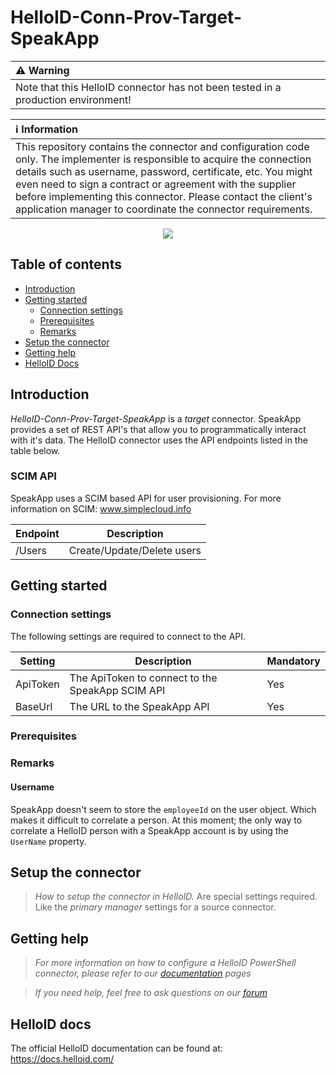 # HelloID-Conn-Prov-Target-SpeakApp

| :warning: Warning |
|:---------------------------|
| Note that this HelloID connector has not been tested in a production environment! |

| :information_source: Information |
|:---------------------------|
| This repository contains the connector and configuration code only. The implementer is responsible to acquire the connection details such as username, password, certificate, etc. You might even need to sign a contract or agreement with the supplier before implementing this connector. Please contact the client's application manager to coordinate the connector requirements.       |

<p align="center">
  <img src="https://www.speakap.com/hubfs/website-assets/img/website/SA-logo-fc-white.svg">
</p>

## Table of contents

- [Introduction](#Introduction)
- [Getting started](#Getting-started)
  + [Connection settings](#Connection-settings)
  + [Prerequisites](#Prerequisites)
  + [Remarks](#Remarks)
- [Setup the connector](@Setup-The-Connector)
- [Getting help](#Getting-help)
- [HelloID Docs](#HelloID-docs)

## Introduction

_HelloID-Conn-Prov-Target-SpeakApp_ is a _target_ connector. SpeakApp provides a set of REST API's that allow you to programmatically interact with it's data. The HelloID connector uses the API endpoints listed in the table below.

### SCIM API

SpeakApp uses a SCIM based API for user provisioning. For more information on SCIM: www.simplecloud.info

| Endpoint     | Description |
| ------------ | ----------- |
| /Users       | Create/Update/Delete users  |

## Getting started

### Connection settings

The following settings are required to connect to the API.

| Setting      | Description                        | Mandatory   |
| ------------ | -----------                        | ----------- |
| ApiToken     | The ApiToken to connect to the SpeakApp SCIM API | Yes |
| BaseUrl      | The URL to the SpeakApp API | Yes |

### Prerequisites

### Remarks

#### Username

SpeakApp doesn't seem to store the `employeeId` on the user object. Which makes it difficult to correlate a person. At this moment; the only way to correlate a HelloID person with a SpeakApp account is by using the `UserName` property.

## Setup the connector

> _How to setup the connector in HelloID._ Are special settings required. Like the _primary manager_ settings for a source connector.

## Getting help

> _For more information on how to configure a HelloID PowerShell connector, please refer to our [documentation](https://docs.helloid.com/hc/en-us/articles/360012558020-Configure-a-custom-PowerShell-target-system) pages_

> _If you need help, feel free to ask questions on our [forum](https://forum.helloid.com)_

## HelloID docs

The official HelloID documentation can be found at: https://docs.helloid.com/

